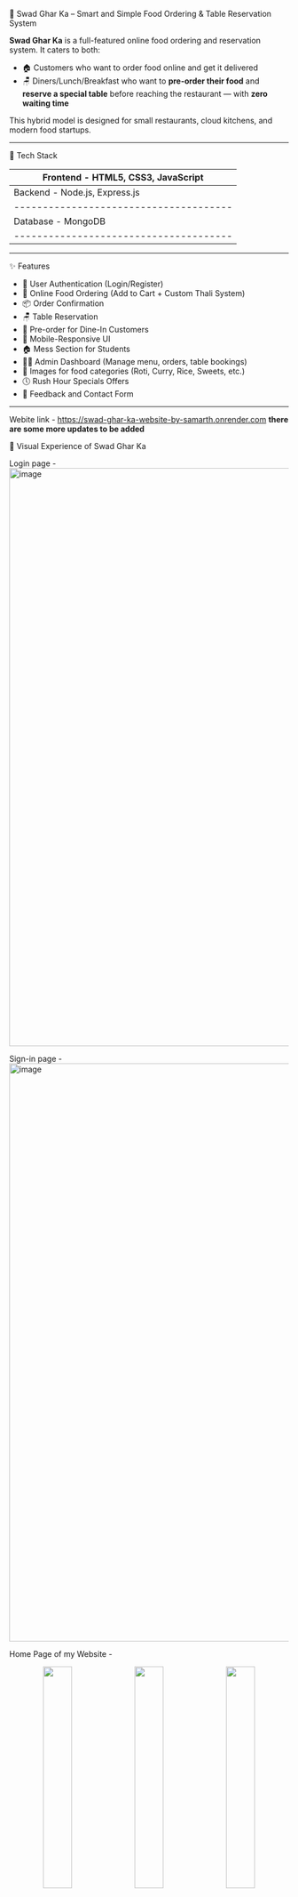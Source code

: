 🍲 Swad Ghar Ka – Smart and Simple Food Ordering & Table Reservation System

**Swad Ghar Ka** is a full-featured online food ordering and reservation system. It caters to both:
- 🏠 Customers who want to order food online and get it delivered
- 🪑 Diners/Lunch/Breakfast who want to **pre-order their food** and **reserve a special table** before reaching the restaurant — with **zero waiting time**

This hybrid model is designed for small restaurants, cloud kitchens, and modern food startups.

---

🔧 Tech Stack

| Frontend - HTML5, CSS3, JavaScript
|--------------------------------------|
| Backend -  Node.js, Express.js 
|--------------------------------------|
| Database - MongoDB 
|--------------------------------------|

---

✨ Features

- 👥 User Authentication (Login/Register)
- 🛒 Online Food Ordering (Add to Cart + Custom Thali System)
- 📦 Order Confirmation
- 🪑 Table Reservation 
- 📝 Pre-order for Dine-In Customers
- 📱 Mobile-Responsive UI
- 🏠 Mess Section for Students 
- 👨‍🍳 Admin Dashboard (Manage menu, orders, table bookings)
- 📸 Images for food categories (Roti, Curry, Rice, Sweets, etc.)
- 🕔 Rush Hour Specials Offers  
- 💬 Feedback and Contact Form

---

Webite link - 
https://swad-ghar-ka-website-by-samarth.onrender.com
**there are some more updates to be added**

📸 Visual Experience of Swad Ghar Ka

Login page - 
<img width="1889" height="1040" alt="image" src="https://github.com/user-attachments/assets/fa928cbc-7a8b-4137-894b-272fa046991b" />

Sign-in page - 
<img width="1907" height="1040" alt="image" src="https://github.com/user-attachments/assets/095f2b2c-5f96-4437-80f9-9b7eee0e257f" />

Home Page of my Website - 
<p align="center">
  <img src="https://github.com/user-attachments/assets/1f80632f-63d8-4fd1-bc28-a3c43ca59cdd" width="32%" />
  <img src="https://github.com/user-attachments/assets/b6ca2af8-ba9f-4dcd-a68f-26692139d30a" width="32%" />
  <img src="https://github.com/user-attachments/assets/a22a6b2c-fc0f-4ea8-90bf-af0d3ff32a28" width="32%" />
</p>
<p align="center">
  <img src="https://github.com/user-attachments/assets/2bb9fae6-c0ed-459d-b375-1eb8eb4b761e" width="48%" />
  <img src="https://github.com/user-attachments/assets/6beac008-865d-4b50-ad7e-a6b5455f77f1" width="48%" />
</p>






Customizable Thali - 
<img width="1885" height="1051" alt="image" src="https://github.com/user-attachments/assets/068946ca-1a42-4cff-96d7-358eb32d4288" />

Rush Hours and Spin and Win section - 
<img width="1873" height="1036" alt="image" src="https://github.com/user-attachments/assets/b73cd686-500f-4449-928a-be7d2db12822" />

Cart - Section -
<p align="center">
  <img src="https://github.com/user-attachments/assets/33c56fc4-c09c-488a-b8ec-f455bbe003c8" width="47%" />
  <img src="https://github.com/user-attachments/assets/059f452f-e39d-4275-bd4a-4410d1f236d1" width="47%" />
</p>

**Table Selection** - 
<img width="1886" height="1043" alt="image" src="https://github.com/user-attachments/assets/0c5f9fe4-1fa1-4090-9be0-d626b8a2563f" />

Mess Section - 
<img width="1917" height="991" alt="image" src="https://github.com/user-attachments/assets/b428122d-3b06-4c9e-8391-1d005c55dd7c" />

About & Contact Section - 
<p align="center">
  <img src="https://github.com/user-attachments/assets/78cac523-0d2b-4ea6-90c7-da2cdce14d9d" width="47%" />
  <img src="https://github.com/user-attachments/assets/d1b630dd-2972-4879-85b0-15eb6ea5c7f5" width="47%" />
</p>

Review Section - 
<img width="1888" height="1032" alt="image" src="https://github.com/user-attachments/assets/6021f513-85f0-4174-9022-9b77f8ccd641" />




















